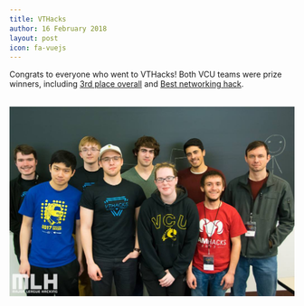```yaml
---
title: VTHacks
author: 16 February 2018
layout: post
icon: fa-vuejs
---
```

Congrats to everyone who went to VTHacks!
Both VCU teams were prize winners, including [3rd place overall](https://devpost.com/software/loanml) and [Best networking hack](https://devpost.com/software/myo-secure-tracking).
<img src="/assets/images/hackathons/2018-02-18-vthacks.jpg" style="margin-top: 32px">